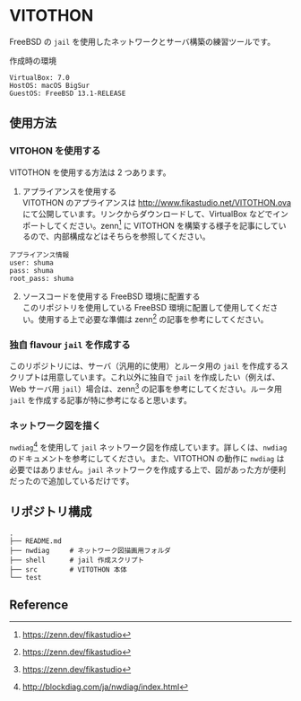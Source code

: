 # VITOTHON
FreeBSD の `jail` を使用したネットワークとサーバ構築の練習ツールです。

作成時の環境
```
VirtualBox: 7.0
HostOS: macOS BigSur
GuestOS: FreeBSD 13.1-RELEASE
```

## 使用方法

### VITOHON を使用する
VITOTHON を使用する方法は 2 つあります。  
1. アプライアンスを使用する  
VITOTHON のアプライアンスは http://www.fikastudio.net/VITOTHON.ova にて公開しています。リンクからダウンロードして、VirtualBox などでインポートしてください。zenn[^1] に VITOTHON を構築する様子を記事にしているので、内部構成などはそちらを参照してください。
```
アプライアンス情報
user: shuma
pass: shuma
root_pass: shuma
```
2. ソースコードを使用する FreeBSD 環境に配置する  
このリポジトリを使用している FreeBSD 環境に配置して使用してください。使用する上で必要な準備は zenn[^1] の記事を参考にしてください。

### 独自 flavour `jail` を作成する
このリポジトリには、サーバ（汎用的に使用）とルータ用の `jail` を作成するスクリプトは用意しています。これ以外に独自で `jail` を作成したい（例えば、Web サーバ用 `jail`）場合は、zenn[^1] の記事を参考にしてください。ルータ用 `jail` を作成する記事が特に参考になると思います。

### ネットワーク図を描く
`nwdiag`[^2] を使用して `jail` ネットワーク図を作成しています。詳しくは、`nwdiag` のドキュメントを参考にしてください。また、VITOTHON の動作に `nwdiag` は必要ではありません。`jail` ネットワークを作成する上で、図があった方が便利だったので追加しているだけです。

## リポジトリ構成
```
.
├── README.md
├── nwdiag     # ネットワーク図描画用フォルダ
├── shell      # jail 作成スクリプト
├── src        # VITOTHON 本体
└── test
```

## Reference
[^1]:https://zenn.dev/fikastudio
[^2]:http://blockdiag.com/ja/nwdiag/index.html